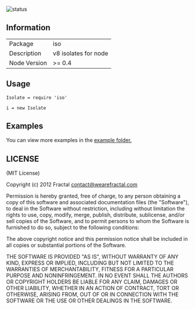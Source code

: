 ![status](https://secure.travis-ci.org/wearefractal/iso.png?branch=master)

## Information

<table>
<tr> 
<td>Package</td><td>iso</td>
</tr>
<tr>
<td>Description</td>
<td>v8 isolates for node</td>
</tr>
<tr>
<td>Node Version</td>
<td>>= 0.4</td>
</tr>
</table>

## Usage

```coffee-script
Isolate = require 'iso'

i = new Isolate
```

## Examples

You can view more examples in the [example folder.](https://github.com/wearefractal/iso/tree/master/examples)

## LICENSE

(MIT License)

Copyright (c) 2012 Fractal <contact@wearefractal.com>

Permission is hereby granted, free of charge, to any person obtaining
a copy of this software and associated documentation files (the
"Software"), to deal in the Software without restriction, including
without limitation the rights to use, copy, modify, merge, publish,
distribute, sublicense, and/or sell copies of the Software, and to
permit persons to whom the Software is furnished to do so, subject to
the following conditions:

The above copyright notice and this permission notice shall be
included in all copies or substantial portions of the Software.

THE SOFTWARE IS PROVIDED "AS IS", WITHOUT WARRANTY OF ANY KIND,
EXPRESS OR IMPLIED, INCLUDING BUT NOT LIMITED TO THE WARRANTIES OF
MERCHANTABILITY, FITNESS FOR A PARTICULAR PURPOSE AND
NONINFRINGEMENT. IN NO EVENT SHALL THE AUTHORS OR COPYRIGHT HOLDERS BE
LIABLE FOR ANY CLAIM, DAMAGES OR OTHER LIABILITY, WHETHER IN AN ACTION
OF CONTRACT, TORT OR OTHERWISE, ARISING FROM, OUT OF OR IN CONNECTION
WITH THE SOFTWARE OR THE USE OR OTHER DEALINGS IN THE SOFTWARE.
